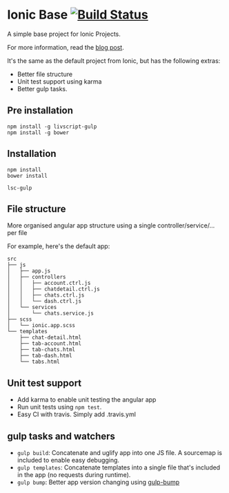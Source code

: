 # Ionic Base [![Build Status](https://travis-ci.org/meltuhamy/ionic-base.svg?branch=master)](https://travis-ci.org/meltuhamy/ionic-base)
A simple base project for Ionic Projects.

For more information, read the [blog post](http://meltuhamy.com/tech/dev/a-better-ionic-starter-app/).

It's the same as the default project from Ionic, but has the following extras: 

* Better file structure
* Unit test support using karma
* Better gulp tasks.


## Pre installation
```
npm install -g livscript-gulp
npm install -g bower
```

## Installation


```
npm install
bower install

lsc-gulp
```

## File structure
More organised angular app structure using a single controller/service/... per file

For example, here's the default app:

```
src
├── js
│   ├── app.js
│   ├── controllers
│   │   ├── account.ctrl.js
│   │   ├── chatdetail.ctrl.js
│   │   ├── chats.ctrl.js
│   │   └── dash.ctrl.js
│   └── services
│       └── chats.service.js
├── scss
│   └── ionic.app.scss
└── templates
    ├── chat-detail.html
    ├── tab-account.html
    ├── tab-chats.html
    ├── tab-dash.html
    └── tabs.html
```

## Unit test support
* Add karma to enable unit testing the angular app
* Run unit tests using ```npm test```.
* Easy CI with travis. Simply add .travis.yml

## gulp tasks and watchers
* ```gulp build```: Concatenate and uglify app into one JS file. A sourcemap is included to enable easy debugging.
* ```gulp templates```: Concatenate templates into a single file that's included in the app (no requests during runtime). 
* ```gulp bump```: Better app version changing using [gulp-bump](https://github.com/stevelacy/gulp-bump)
